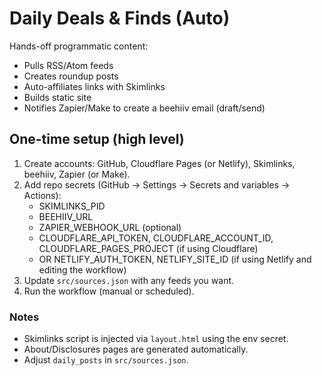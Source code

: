 # Daily Deals & Finds (Auto)

Hands-off programmatic content:
- Pulls RSS/Atom feeds
- Creates roundup posts
- Auto-affiliates links with Skimlinks
- Builds static site
- Notifies Zapier/Make to create a beehiiv email (draft/send)

## One-time setup (high level)
1) Create accounts: GitHub, Cloudflare Pages (or Netlify), Skimlinks, beehiiv, Zapier (or Make).
2) Add repo secrets (GitHub → Settings → Secrets and variables → Actions):
   - SKIMLINKS_PID
   - BEEHIIV_URL
   - ZAPIER_WEBHOOK_URL (optional)
   - CLOUDFLARE_API_TOKEN, CLOUDFLARE_ACCOUNT_ID, CLOUDFLARE_PAGES_PROJECT (if using Cloudflare)
   - OR NETLIFY_AUTH_TOKEN, NETLIFY_SITE_ID (if using Netlify and editing the workflow)
3) Update `src/sources.json` with any feeds you want.
4) Run the workflow (manual or scheduled).

### Notes
- Skimlinks script is injected via `layout.html` using the env secret.
- About/Disclosures pages are generated automatically.
- Adjust `daily_posts` in `src/sources.json`.
